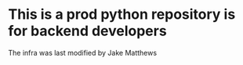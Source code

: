 # This is a prod python repository is for backend developers
The infra was last modified by Jake Matthews